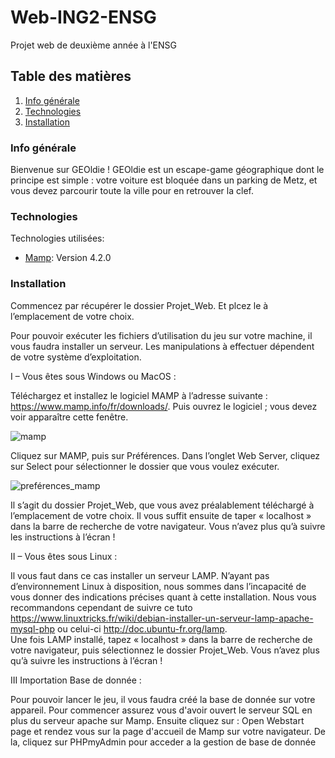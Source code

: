 # Web-ING2-ENSG
Projet web de deuxième année à l'ENSG

## Table des matières

1. [Info générale](#Info-générale)
2. [Technologies](#technologies)
3. [Installation](#installation)

### Info générale

Bienvenue sur GEOldie !
GEOldie est un escape-game géographique dont le principe est simple : votre voiture est bloquée dans un parking de Metz, et vous devez parcourir toute la ville pour en retrouver la clef.

### Technologies

Technologies utilisées:
* [Mamp](https://www.mamp.info/en/mamp/windows/): Version 4.2.0

### Installation

Commencez par récupérer le dossier Projet_Web. Et plcez le à l’emplacement de votre choix. 

Pour pouvoir exécuter les fichiers d’utilisation du jeu sur votre machine, il vous faudra installer un serveur. Les manipulations à effectuer dépendent de votre système d’exploitation.

I – Vous êtes sous Windows ou MacOS :

Téléchargez et installez le logiciel MAMP à l’adresse suivante :
https://www.mamp.info/fr/downloads/. 
Puis ouvrez le logiciel ; vous devez voir apparaître cette fenêtre.

![mamp](https://user-images.githubusercontent.com/76124859/102393520-c5dccd80-3fd8-11eb-9622-c2ae1050347b.png)

Cliquez sur MAMP, puis sur Préférences. Dans l’onglet Web Server, cliquez sur Select pour sélectionner le dossier que vous voulez exécuter.

![preférences_mamp](https://user-images.githubusercontent.com/76124859/102393543-cbd2ae80-3fd8-11eb-9838-41fd98519eba.png)

Il s’agit du dossier Projet_Web, que vous avez préalablement téléchargé à l’emplacement de votre choix.
Il vous suffit ensuite de taper « localhost » dans la barre de recherche de votre navigateur. Vous n’avez plus qu’à suivre les instructions à l’écran !

II – Vous êtes sous Linux :

Il vous faut dans ce cas installer un serveur LAMP. N’ayant pas d’environnement Linux à disposition, nous sommes dans l’incapacité de vous donner des indications précises quant à cette installation. Nous vous recommandons cependant de suivre ce tuto https://www.linuxtricks.fr/wiki/debian-installer-un-serveur-lamp-apache-mysql-php ou celui-ci http://doc.ubuntu-fr.org/lamp.  
Une fois LAMP installé, tapez « localhost » dans la barre de recherche de votre navigateur, puis sélectionnez le dossier Projet_Web. Vous n’avez plus qu’à suivre les instructions à l’écran !

III Importation Base de donnée :

Pour pouvoir lancer le jeu, il vous faudra créé la base de donnée sur votre appareil.
Pour commencer assurez vous d'avoir ouvert le serveur SQL en plus du serveur apache sur Mamp.
Ensuite cliquez sur : Open Webstart page et rendez vous sur la page d'accueil de Mamp sur votre navigateur.
De la, cliquez sur PHPmyAdmin pour acceder a la gestion de base de donnée


